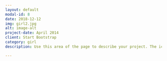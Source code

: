```yaml
---
layout: default
modal-id: 8
date: 2018-12-12
img: girl2.jpg
alt: image-alt
project-date: April 2014
client: Start Bootstrap
category: girl
description: Use this area of the page to describe your project. The icon above is part of a free icon set by <a href="https://sellfy.com/p/8Q9P/jV3VZ/">Flat Icons</a>. On their website, you can download their free set with 16 icons, or you can purchase the entire set with 146 icons for only $12!

---
```

